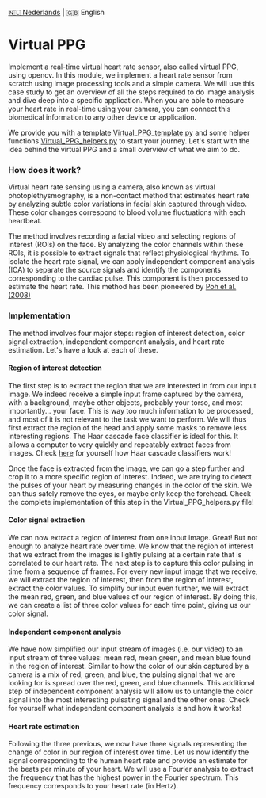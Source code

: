 [🇳🇱 Nederlands](./README.md) | 🇬🇧 English

# Virtual PPG

Implement a real-time virtual heart rate sensor, also called virtual PPG, using opencv. 
In this module, we implement a heart rate sensor from scratch using image processing tools and a simple camera. 
We will use this case study to get an overview of all the steps required to do image analysis and dive deep into a specific application. 
When you are able to measure your heart rate in real-time using your camera, you can connect this biomedical information to any other device or application.

We provide you with a template [Virtual_PPG_template.py](https://github.com/vubir-projectEIT/Image_Processing/blob/main/VirtualPPG/Virtual_PPG_template.py) and some helper functions [Virtual_PPG_helpers.py](https://github.com/vubir-projectEIT/Image_Processing/blob/main/VirtualPPG/Virtual_PPG_helpers.py) to start your journey. 
Let's start with the idea behind the virtual PPG and a small overview of what we aim to do.

### How does it work?
Virtual heart rate sensing using a camera, also known as virtual photoplethysmography, is a non-contact method that estimates heart rate by analyzing subtle color variations in facial skin captured through video. 
These color changes correspond to blood volume fluctuations with each heartbeat.

The method involves recording a facial video and selecting regions of interest (ROIs) on the face. 
By analyzing the color channels within these ROIs, it is possible to extract signals that reflect physiological rhythms. 
To isolate the heart rate signal, we can apply independent component analysis (ICA) to separate the source signals and identify the components corresponding to the cardiac pulse.
This component is then processed to estimate the heart rate.
This method has been pioneered by [Poh et al. (2008)](https://doi.org/10.1364/OE.18.010762)

### Implementation

The method involves four major steps: region of interest detection, color signal extraction, independent component analysis, and heart rate estimation.
Let's have a look at each of these.

#### Region of interest detection
The first step is to extract the region that we are interested in from our input image. 
We indeed receive a simple input frame captured by the camera, with a background, maybe other objects, probably your torso, and most importantly... your face.
This is way too much information to be processed, and most of it is not relevant to the task we want to perform.
We will thus first extract the region of the head and apply some masks to remove less interesting regions.
The Haar cascade face classifier is ideal for this.
It allows a computer to very quickly and repeatably extract faces from images.
Check [here](https://github.com/vubir-projectEIT/Image_Processing/tree/main/Detection/Eye_and_face) for yourself how Haar cascade classifiers work!

Once the face is extracted from the image, we can go a step further and crop it to a more specific region of interest.
Indeed, we are trying to detect the pulses of your heart by measuring changes in the color of the skin. 
We can thus safely remove the eyes, or maybe only keep the forehead.
Check the complete implementation of this step in the Virtual_PPG_helpers.py file!

#### Color signal extraction
We can now extract a region of interest from one input image. Great! But not enough to analyze heart rate over time.
We know that the region of interest that we extract from the images is lightly pulsing at a certain rate that is correlated to our heart rate.
The next step is to capture this color pulsing in time from a sequence of frames. 
For every new input image that we receive, we will extract the region of interest, then from the region of interest, extract the color values.
To simplify our input even further, we will extract the mean red, green, and blue values of our region of interest.
By doing this, we can create a list of three color values for each time point, giving us our color signal.

#### Independent component analysis
We have now simplified our input stream of images (i.e. our video) to an input stream of three values: mean red, mean green, and mean blue found in the region of interest.
Similar to how the color of our skin captured by a camera is a mix of red, green, and blue, the pulsing signal that we are looking for is spread over the red, green, and blue channels. 
This additional step of independent component analysis will allow us to untangle the color signal into the most interesting pulsating signal and the other ones.
Check for yourself what independent component analysis is and how it works!

#### Heart rate estimation
Following the three previous, we now have three signals representing the change of color in our region of interest over time. 
Let us now identify the signal corresponding to the human heart rate and provide an estimate for the beats per minute of your heart.
We will use a Fourier analysis to extract the frequency that has the highest power in the Fourier spectrum. 
This frequency corresponds to your heart rate (in Hertz).
